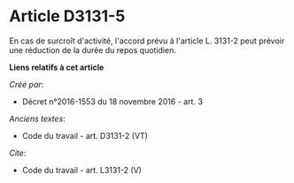 # Article D3131-5

En cas de surcroît d'activité, l'accord prévu à l'article L. 3131-2 peut prévoir une réduction de la durée du repos
quotidien.

**Liens relatifs à cet article**

_Créé par_:

  - Décret n°2016-1553 du 18 novembre 2016 - art. 3

_Anciens textes_:

  - Code du travail - art. D3131-2 (VT)

_Cite_:

  - Code du travail - art. L3131-2 (V)
